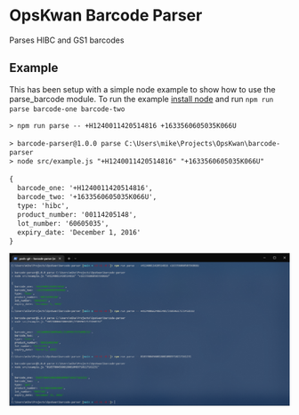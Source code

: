 # OpsKwan Barcode Parser

Parses HIBC and GS1 barcodes

## Example

This has been setup with a simple node example to show how to use the parse_barcode module. To run the example [install node](https://github.com/nvm-sh/nvm#installing-and-updating) and run `npm run parse barcode-one barcode-two`

```
> npm run parse -- +H1240011420514816 +1633560605035K066U

> barcode-parser@1.0.0 parse C:\Users\mike\Projects\OpsKwan\barcode-parser
> node src/example.js "+H1240011420514816" "+1633560605035K066U"

{
  barcode_one: '+H1240011420514816',
  barcode_two: '+1633560605035K066U',
  type: 'hibc',
  product_number: '00114205148',
  lot_number: '60605035',
  expiry_date: 'December 1, 2016'
}
```

![Example usage](example.png)
